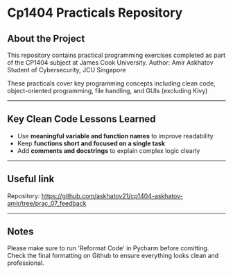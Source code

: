 # Cp1404 Practicals Repository 

## About the Project

This repository contains practical programming exercises completed as part of the CP1404 subject at James Cook University.
Author: Amir Askhatov
Student of Cybersecurity, JCU Singapore

These practicals cover key programming concepts including clean code, object-oriented programming, file handling, and GUIs (excluding Kivy)

---

## Key Clean Code Lessons Learned 
- Use **meaningful variable and function names** to improve readability 
- Keep **functions short and focused on a single task**
- Add **comments and docstrings** to explain complex logic clearly 

---

## Useful link
Repository: https://github.com/askhatov21/cp1404-askhatov-amir/tree/prac_07_feedback

---

## Notes
Please make sure to run 'Reformat Code' in Pycharm before comitting.
Check the final formatting on Github to ensure everything looks clean and professional.